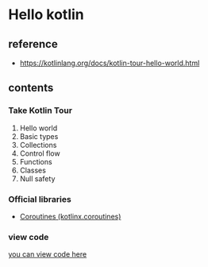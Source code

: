 # Hello kotlin

## reference

- https://kotlinlang.org/docs/kotlin-tour-hello-world.html

## contents

### Take Kotlin Tour

1. Hello world
2. Basic types
3. Collections
4. Control flow
5. Functions
6. Classes
7. Null safety

### Official libraries

- [Coroutines (kotlinx.coroutines)](Couroutines.md)

### view code

[you can view code here](src/main/kotlin)